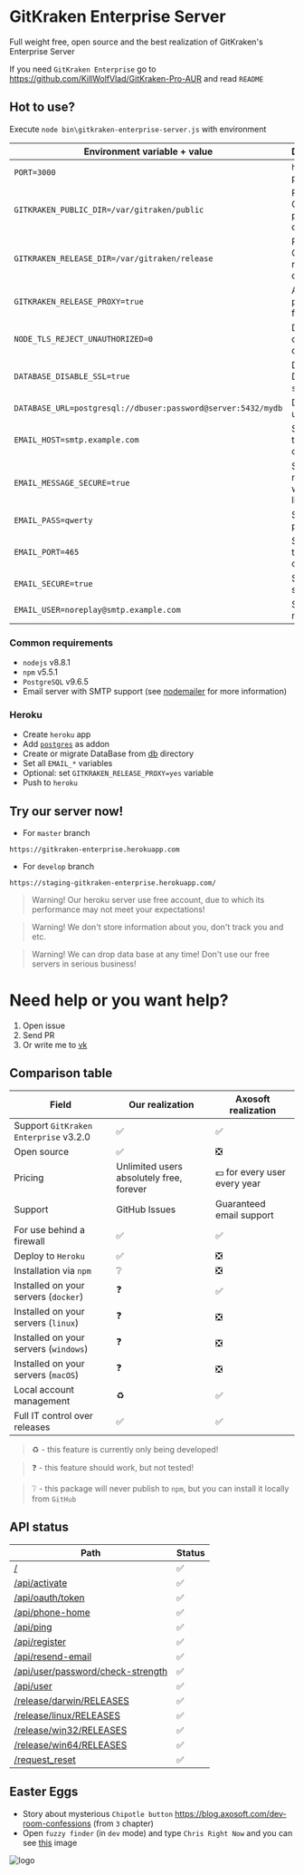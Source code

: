 # GitKraken Enterprise Server

Full weight free, open source and the best realization of GitKraken's Enterprise Server

If you need `GitKraken Enterprise` go to <https://github.com/KillWolfVlad/GitKraken-Pro-AUR> and read `README`

## Hot to use?

Execute `node bin\gitkraken-enterprise-server.js` with environment

Environment variable + value                                 | Description
------------------------------------------------------------ | -------------------------------------
`PORT=3000`                                                  | `http` server port
`GITKRAKEN_PUBLIC_DIR=/var/gitraken/public`                  | Path to GitKraken's public directory
`GITKRAKEN_RELEASE_DIR=/var/gitraken/release`                | Path to GitKraken's release directory
`GITKRAKEN_RELEASE_PROXY=true`                               | Activate proxy mode for releases
`NODE_TLS_REJECT_UNAUTHORIZED=0`                             | Disable check `ssl` certificate
`DATABASE_DISABLE_SSL=true`                                  | Disable DataBase `ssl` mode
`DATABASE_URL=postgresql://dbuser:password@server:5432/mydb` | DataBase url
`EMAIL_HOST=smtp.example.com`                                | SMTP host to connection
`EMAIL_MESSAGE_SECURE=true`                                  | Send messages with secure links
`EMAIL_PASS=qwerty`                                          | SMTP user password
`EMAIL_PORT=465`                                             | SMTP port to connection
`EMAIL_SECURE=true`                                          | SMTP use secure?
`EMAIL_USER=noreplay@smtp.example.com`                       | SMTP user name

### Common requirements

- `nodejs` v8.8.1
- `npm` v5.5.1
- `PostgreSQL` v9.6.5
- Email server with SMTP support (see [nodemailer](https://www.npmjs.com/package/nodemailer) for more information)

### Heroku

- Create `heroku` app
- Add [`postgres`](https://elements.heroku.com/addons/heroku-postgresql) as addon
- Create or migrate DataBase from [db](db) directory
- Set all `EMAIL_*` variables
- Optional: set `GITKRAKEN_RELEASE_PROXY=yes` variable
- Push to `heroku`

## Try our server now!

- For `master` branch

```
https://gitkraken-enterprise.herokuapp.com
```

- For `develop` branch

```
https://staging-gitkraken-enterprise.herokuapp.com/
```

> Warning! Our heroku server use free account, due to which its performance may not meet your expectations!

> Warning! We don't store information about you, don't track you and etc.

> Warning! We can drop data base at any time! Don't use our free servers in serious business!

# Need help or you want help?

1. Open issue
2. Send PR
3. Or write me to [vk](https://vk.com/killwolfvlad)

## Comparison table

Field                                 | Our realization                          | Axosoft realization
------------------------------------- | ---------------------------------------- | ----------------------------------
Support `GitKraken Enterprise` v3.2.0 | :white_check_mark:                       | :white_check_mark:
Open source                           | :white_check_mark:                       | :negative_squared_cross_mark:
Pricing                               | Unlimited users absolutely free, forever | :dollar: for every user every year
Support                               | GitHub Issues                            | Guaranteed email support
For use behind a firewall             | :white_check_mark:                       | :white_check_mark:
Deploy to `Heroku`                    | :white_check_mark:                       | :negative_squared_cross_mark:
Installation via `npm`                | :grey_question:                          | :negative_squared_cross_mark:
Installed on your servers (`docker`)  | :question:                               | :white_check_mark:
Installed on your servers (`linux`)   | :question:                               | :negative_squared_cross_mark:
Installed on your servers (`windows`) | :question:                               | :negative_squared_cross_mark:
Installed on your servers (`macOS`)   | :question:                               | :negative_squared_cross_mark:
Local account management              | :recycle:                                | :white_check_mark:
Full IT control over releases         | :white_check_mark:                       | :white_check_mark:

> :recycle: - this feature is currently only being developed!

> :question: - this feature should work, but not tested!

> :grey_question: - this package will never publish to `npm`, but you can install it locally from `GitHub`

## API status

Path                                                                          | Status
----------------------------------------------------------------------------- | ------------------
[/](docs/root.md)                                                             | :white_check_mark:
[/api/activate](docs/api/activate.md)                                         | :white_check_mark:
[/api/oauth/token](docs/api/oauth/token.md)                                   | :white_check_mark:
[/api/phone-home](docs/api/phone-home.md)                                     | :white_check_mark:
[/api/ping](docs/api/ping.md)                                                 | :white_check_mark:
[/api/register](docs/api/register.md)                                         | :white_check_mark:
[/api/resend-email](docs/api/resend-email.md)                                 | :white_check_mark:
[/api/user/password/check-strength](docs/api/user/password/check-strength.md) | :white_check_mark:
[/api/user](docs/api/user.md)                                                 | :white_check_mark:
[/release/darwin/RELEASES](docs/release/darwin/RELEASES.md)                   | :white_check_mark:
[/release/linux/RELEASES](docs/release/linux/RELEASES.md)                     | :white_check_mark:
[/release/win32/RELEASES](docs/release/win32/RELEASES.md)                     | :white_check_mark:
[/release/win64/RELEASES](docs/release/win64/RELEASES.md)                     | :white_check_mark:
[/request_reset](docs/request_reset.md)                                       | :white_check_mark:

## Easter Eggs

- Story about mysterious `Chipotle button` <https://blog.axosoft.com/dev-room-confessions> (from `3` chapter)
- Open `fuzzy finder` (in `dev` mode) and type `Chris Right Now` and you can see [this](https://i.imgur.com/VQwjLKi.jpg) image

![logo](https://www.gitkraken.com/img/enterprise/behind-firewall.svg)
